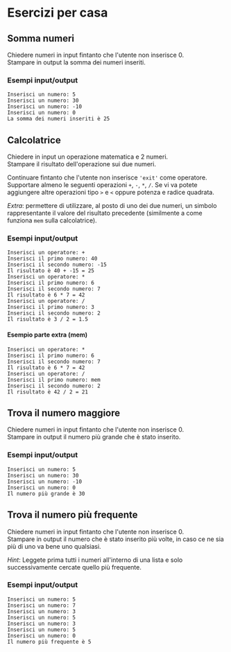 # Esercizi per casa

## Somma numeri
Chiedere numeri in input fintanto che l'utente non inserisce 0.  
Stampare in output la somma dei numeri inseriti.
### Esempi input/output
```
Inserisci un numero: 5
Inserisci un numero: 30
Inserisci un numero: -10
Inserisci un numero: 0
La somma dei numeri inseriti è 25
```

## Calcolatrice
Chiedere in input un operazione matematica e 2 numeri.  
Stampare il risultato dell'operazione sui due numeri.

Continuare fintanto che l'utente non inserisce `'exit'` come operatore.  
Supportare almeno le seguenti operazioni `+`, `-`, `*`, `/`. Se vi va potete aggiungere altre operazioni tipo `>` e `<` oppure potenza e radice quadrata.

_Extra_: permettere di utilizzare, al posto di uno dei due numeri, un simbolo rappresentante il valore del risultato precedente (similmente a come funziona `mem` sulla calcolatrice).
### Esempi input/output
```
Inserisci un operatore: +
Inserisci il primo numero: 40
Inserisci il secondo numero: -15
Il risultato è 40 + -15 = 25
Inserisci un operatore: *
Inserisci il primo numero: 6
Inserisci il secondo numero: 7
Il risultato è 6 * 7 = 42
Inserisci un operatore: /
Inserisci il primo numero: 3
Inserisci il secondo numero: 2
Il risultato è 3 / 2 = 1.5
```
#### Esempio parte extra (mem)
```
Inserisci un operatore: *
Inserisci il primo numero: 6
Inserisci il secondo numero: 7
Il risultato è 6 * 7 = 42
Inserisci un operatore: /
Inserisci il primo numero: mem
Inserisci il secondo numero: 2
Il risultato è 42 / 2 = 21
```

## Trova il numero maggiore
Chiedere numeri in input fintanto che l'utente non inserisce 0.  
Stampare in output il numero più grande che è stato inserito.
### Esempi input/output
```
Inserisci un numero: 5
Inserisci un numero: 30
Inserisci un numero: -10
Inserisci un numero: 0
Il numero più grande è 30
```

## Trova il numero più frequente
Chiedere numeri in input fintanto che l'utente non inserisce 0.  
Stampare in output il numero che è stato inserito più volte, in caso ce ne sia più di uno va bene uno qualsiasi.

_Hint_: Leggete prima tutti i numeri all'interno di una lista e solo successivamente cercate quello più frequente.
### Esempi input/output
```
Inserisci un numero: 5
Inserisci un numero: 7
Inserisci un numero: 3
Inserisci un numero: 5
Inserisci un numero: 3
Inserisci un numero: 5
Inserisci un numero: 0
Il numero più frequente è 5
```

